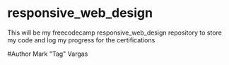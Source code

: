 # responsive_web_design
This will be my freecodecamp responsive_web_design repository to store my code and log my progress for the certifications


#Author
Mark "Tag" Vargas
